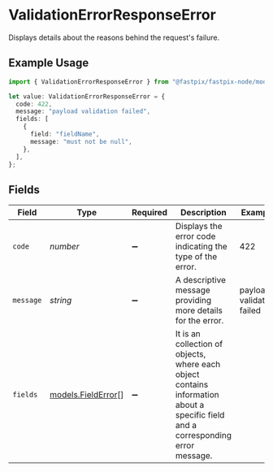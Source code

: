 # ValidationErrorResponseError

Displays details about the reasons behind the request's failure.

## Example Usage

```typescript
import { ValidationErrorResponseError } from "@fastpix/fastpix-node/models";

let value: ValidationErrorResponseError = {
  code: 422,
  message: "payload validation failed",
  fields: [
    {
      field: "fieldName",
      message: "must not be null",
    },
  ],
};
```

## Fields

| Field                                                                                                                            | Type                                                                                                                             | Required                                                                                                                         | Description                                                                                                                      | Example                                                                                                                          |
| -------------------------------------------------------------------------------------------------------------------------------- | -------------------------------------------------------------------------------------------------------------------------------- | -------------------------------------------------------------------------------------------------------------------------------- | -------------------------------------------------------------------------------------------------------------------------------- | -------------------------------------------------------------------------------------------------------------------------------- |
| `code`                                                                                                                           | *number*                                                                                                                         | :heavy_minus_sign:                                                                                                               | Displays the error code indicating the type of the error.                                                                        | 422                                                                                                                              |
| `message`                                                                                                                        | *string*                                                                                                                         | :heavy_minus_sign:                                                                                                               | A descriptive message providing more details for the error.                                                                      | payload validation failed                                                                                                        |
| `fields`                                                                                                                         | [models.FieldError](../models/fielderror.md)[]                                                                                   | :heavy_minus_sign:                                                                                                               | It is an collection of objects, where each object contains information about a specific field and a corresponding error message. |                                                                                                                                  |